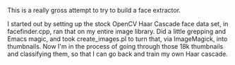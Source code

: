 This is a really gross attempt to try to build a face extractor.

I started out by setting up the stock OpenCV Haar Cascade face data
set, in facefinder.cpp, ran that on my entire image library. Did a
little grepping and Emacs magic, and took create_images.pl to turn
that, via ImageMagick, into thumbnails. Now I'm in the process of
going through those 18k thumbnails and classifying them, so that I can
go back and train my own Haar cascade.